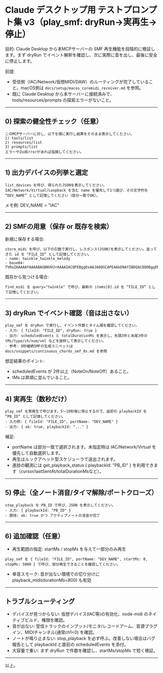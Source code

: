 # Claude デスクトップ用 テストプロンプト集 v3（play_smf: dryRun→実再生→停止）

目的: Claude Desktop から本MCPサーバーの SMF 再生機能を段階的に検証します。まず dryRun でイベント解釈を確認し、次に実際に音を出し、最後に安全に停止します。

前提:
- 受信側（IAC/Network/仮想MIDI/DAW）のルーティングが完了していること。macOS例は `docs/setup/macos_coremidi_receiver.md` を参照。
- 既に Claude Desktop から本サーバーに接続済みで、tools/resources/prompts の探索エラーがないこと。

---

## 0) 探索の健全性チェック（任意）
```
このMCPサーバーに対し、以下を順に実行し結果をそのまま表示してください。
1) tools/list
2) resources/list
3) prompts/list
エラーやZodErrorがあれば指摘してください。
```

---

## 1) 出力デバイスの列挙と選定
```
list_devices を呼び、得られたJSONを表示してください。IAC/Network/Virtual/Loopback を含む name を優先して1つ選び、その文字列を “DEV_NAME” として記憶してください（部分一致でOK）。
```
メモ例: DEV_NAME = "IAC"

---

## 2) SMFの用意（保存 or 既存を検索）
新規に保存する場合:
```
store_midi を呼び、以下の引数で実行し、レスポンス(JSON)を表示してください。返ってきた id を “FILE_ID” として記憶してください。
- name: twinkle_twinkle_melody
- base64: TVRoZAAAAAYAAAABAGBNVHJrAAAAIACQPEBggDxAAJA8QGCAPEAAkENAYIBDQACQQ0BggENAAP8vAA==
```
既存から見つける場合:
```
find_midi を query="twinkle" で呼び、最新の items[0].id を “FILE_ID” として記憶してください。
```

---

## 3) dryRun でイベント確認（音は出さない）
```
play_smf を dryRun で実行し、イベント件数とタイム順を確認してください。
- 入力: { fileId: "FILE_ID", dryRun: true }
- 出力: scheduledEvents と totalDurationMs を表示し、先頭3件と末尾3件の tMs/type/ch/num/vel などを抜粋して表示してください。
- 参考: 8秒継続SMFの生成スニペットは docs/snippets/continuous_chords_smf_8s.md を参照
```
想定結果のポイント:
- scheduledEvents が 2件以上（NoteOn/NoteOff）あること。
- tMs は昇順に並んでいること。

---

## 4) 実再生（数秒だけ）
```
play_smf を実再生で呼びます。5〜10秒後に停止するので、返却の playbackId を “PB_ID” として記憶してください。
- 入力例: { fileId: "FILE_ID", portName: "DEV_NAME" }
- 出力: { ok: true, playbackId: "..." }
```
補足:
- portName は部分一致で選択されます。未指定時は IAC/Network/Virtual を優先して自動選択します。
- 再生はルックアヘッド型スケジューラで送出されます。
 - 進捗の観測には get_playback_status { playbackId: "PB_ID" } を利用できます（cursor/lastSentAt/totalDurationMsなど）。

---

## 5) 停止（全ノート消音/タイマ解除/ポートクローズ）
```
stop_playback を PB_ID で呼び、JSON を表示してください。
- 入力: { playbackId: "PB_ID" }
- 期待: ok: true かつ アクティブノートの消音が完了
```

---

## 6) 追加確認（任意）
- 再生範囲の指定: startMs / stopMs を与えて一部分のみ再生
```
play_smf を { fileId: "FILE_ID", portName: "DEV_NAME", startMs: 0, stopMs: 5000 } で呼び、部分再生できることを確認してください。
```
- 単音スモーク: 音が出ない環境での切り分けに playback_midi(durationMs=800) も有効

---

## トラブルシューティング
- デバイスが見つからない: 仮想デバイス(IAC等)の有効化、node-midi のネイティブビルド、権限を確認。
- 音が出ない: 受信トラックのインプット/モニタ/レコードアーム、音源プラグイン、MIDIチャンネル(通常ch1=0) を確認。
- ノートが鳴り止まない: stop_playback を必ず呼ぶ。改善しない場合はバグ報告として playbackId と直前の scheduledEvents を添付。
- 大容量で重い: まず dryRun で件数を確認し、startMs/stopMs で短く検証。

---

以上。
